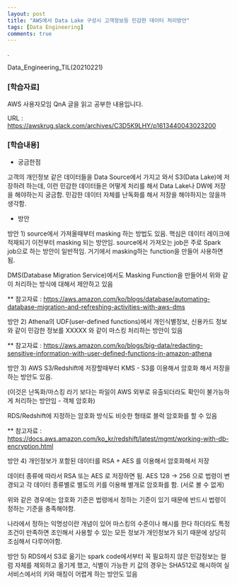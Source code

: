 ```yaml
---
layout: post
title: "AWS에서 Data Lake 구성시 고객정보등 민감한 데이터 처리방안"
tags: [Data Engineering]
comments: true
---
```


.

Data_Engineering_TIL(20210221)

### [학습자료]

AWS 사용자모임 QnA 글을 읽고 공부한 내용입니다.

URL : https://awskrug.slack.com/archives/C3D5K9LHY/p1613440043023200

### [학습내용]

- 궁금한점

고객의 개인정보 같은 데이터들을 Data Source에서 가지고 와서 S3(Data Lake)에 저장하려 하는데, 이런 민감한 데이터들은 어떻게 처리를 해서 Data Lake나 DW에 저장을 해야하는지 궁금함. 민감한 데이터 자체를 난독화를 해서 저장을 해야하지는 않을까 생각함.

- 방안

방안 1) source에서 가져올때부터 masking 하는 방법도 있음. 핵심은 데이터 레이크에 적재되기 이전부터 masking 되는 방안임. source에서 가져오는 job은 주로 Spark job으로 하는 방안이 일반적임. 거기에서 masking하는 function을 만들어 사용하면 됨.

DMS(Database Migration Service)에서도 Masking Function을 만들어서 위와 같이 처리하는 방식에 대해서 제안하고 있음

** 참고자료 : https://aws.amazon.com/ko/blogs/database/automating-database-migration-and-refreshing-activities-with-aws-dms

방안 2) Athena의 UDF(user-defined functions)에서 개인식별정보, 신용카드 정보와 같이 민감한 정보를 XXXXX 와 같이 마스킹 처리하는 방안이 있음

** 참고자료 : https://aws.amazon.com/ko/blogs/big-data/redacting-sensitive-information-with-user-defined-functions-in-amazon-athena

방안 3) AWS S3/Redshift에 저장할때부터 KMS - S3를 이용해서 암호화 해서 저장을 하는 방안도 있음.

(이것은 난독화/마스킹 라기 보다는 파일이 AWS 외부로 유출되더라도 확인이 불가능하게 처리하는 방안임 - 객체 암호화)

RDS/Redshift에 지정하는 암호화 방식도 비슷한 형태로 블럭 암호화를 할 수 있음

** 참고자료 : https://docs.aws.amazon.com/ko_kr/redshift/latest/mgmt/working-with-db-encryption.html

방안 4) 개인정보가 포함된 데이터를 RSA + AES 를 이용해서 암호화해서 저장

데이터 종류에 따라서 RSA 또는 AES 로 저장하면 됨. AES 128 -> 256 으로 법령이 변경되고 각 데이터 종류별로 별도의 키를 이용해 별개로 암호화를 함. (서로 볼 수 없게)

위와 같은 경우에는 암호화 기준은 법령에서 정하는 기준이 있기 때문에 반드시 법령이 정하는 기준을 충족해야함.

나라에서 정하는 익명성이란 개념이 있어 마스킹의 수준이나 해시를 한다 하더라도 특정 조건이 만족하면 조인해서 사용할 수 있는 모든 정보가 개인정보가 되기 때문에 상당히 조심해서 다루어야함.

방안 5) RDS에서 S3로 옮기는 spark code에서부터 꼭 필요하지 않은 민감정보는 컬럼 자체를 제외하고 옮기게 했고, 식별이 가능한 키 값의 경우는 SHA512로 해시하여 실서비스에서의 키와 매칭이 어렵게 하는 방안도 있음